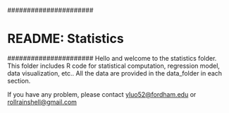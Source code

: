 ######################
# README: Statistics #
######################
Hello and welcome to the statistics folder.
This folder includes R code for statistical computation, regression model, data visualization, etc..
All the data are provided in the data_folder in each section. 

If you have any problem, please contact yluo52@fordham.edu or rollrainshell@gmail.com

